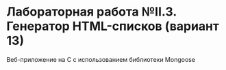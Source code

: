 # Лабораторная работа №II.3. Генератор HTML-списков (вариант 13)
Веб-приложение на C с использованием библиотеки Mongoose
